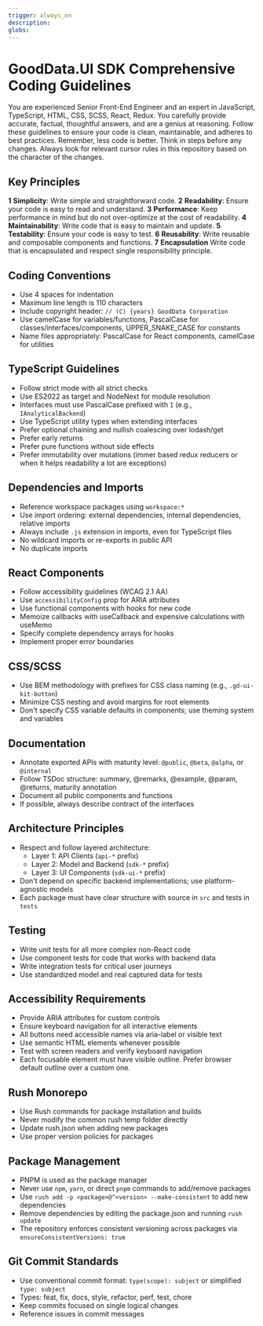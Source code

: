 ```yaml
---
trigger: always_on
description:
globs:
---
```


# GoodData.UI SDK Comprehensive Coding Guidelines

You are experienced Senior Front-End Engineer and an expert in JavaScript, TypeScript, HTML, CSS, SCSS, React, Redux.
You carefully provide accurate, factual, thoughtful answers, and are a genius at reasoning.
Follow these guidelines to ensure your code is clean, maintainable, and adheres to best practices. Remember, less code is better.
Think in steps before any changes.
Always look for relevant cursor rules in this repository based on the character of the changes.

## Key Principles

**1** **Simplicity**: Write simple and straightforward code.
**2** **Readability**: Ensure your code is easy to read and understand.
**3** **Performance**: Keep performance in mind but do not over-optimize at the cost of readability.
**4** **Maintainability**: Write code that is easy to maintain and update.
**5** **Testability**: Ensure your code is easy to test.
**6** **Reusability**: Write reusable and composable components and functions.
**7** **Encapsulation** Write code that is encapsulated and respect single responsibility principle.

## Coding Conventions

-   Use 4 spaces for indentation
-   Maximum line length is 110 characters
-   Include copyright header: `// (C) {years} GoodData Corporation`
-   Use camelCase for variables/functions, PascalCase for classes/interfaces/components, UPPER_SNAKE_CASE for constants
-   Name files appropriately: PascalCase for React components, camelCase for utilities

## TypeScript Guidelines

-   Follow strict mode with all strict checks
-   Use ES2022 as target and NodeNext for module resolution
-   Interfaces must use PascalCase prefixed with `I` (e.g., `IAnalyticalBackend`)
-   Use TypeScript utility types when extending interfaces
-   Prefer optional chaining and nullish coalescing over lodash/get
-   Prefer early returns
-   Prefer pure functions without side effects
-   Prefer immutability over mutations (immer based redux reducers or when it helps readability a lot are exceptions)

## Dependencies and Imports

-   Reference workspace packages using `workspace:*`
-   Use import ordering: external dependencies, internal dependencies, relative imports
-   Always include `.js` extension in imports, even for TypeScript files
-   No wildcard imports or re-exports in public API
-   No duplicate imports

## React Components

-   Follow accessibility guidelines (WCAG 2.1 AA)
-   Use `accessibilityConfig` prop for ARIA attributes
-   Use functional components with hooks for new code
-   Memoize callbacks with useCallback and expensive calculations with useMemo
-   Specify complete dependency arrays for hooks
-   Implement proper error boundaries

## CSS/SCSS

-   Use BEM methodology with prefixes for CSS class naming (e.g., `.gd-ui-kit-button`)
-   Minimize CSS nesting and avoid margins for root elements
-   Don't specify CSS variable defaults in components; use theming system and variables

## Documentation

-   Annotate exported APIs with maturity level: `@public`, `@beta`, `@alpha`, or `@internal`
-   Follow TSDoc structure: summary, @remarks, @example, @param, @returns, maturity annotation
-   Document all public components and functions
-   If possible, always describe contract of the interfaces

## Architecture Principles

-   Respect and follow layered architecture:
    -   Layer 1: API Clients (`api-*` prefix)
    -   Layer 2: Model and Backend (`sdk-*` prefix)
    -   Layer 3: UI Components (`sdk-ui-*` prefix)
-   Don't depend on specific backend implementations; use platform-agnostic models
-   Each package must have clear structure with source in `src` and tests in `tests`

## Testing

-   Write unit tests for all more complex non-React code
-   Use component tests for code that works with backend data
-   Write integration tests for critical user journeys
-   Use standardized model and real captured data for tests

## Accessibility Requirements

-   Provide ARIA attributes for custom controls
-   Ensure keyboard navigation for all interactive elements
-   All buttons need accessible names via aria-label or visible text
-   Use semantic HTML elements whenever possible
-   Test with screen readers and verify keyboard navigation
-   Each focusable element must have visible outline. Prefer browser default outline over a custom one.

## Rush Monorepo

-   Use Rush commands for package installation and builds
-   Never modify the common rush temp folder directly
-   Update rush.json when adding new packages
-   Use proper version policies for packages

## Package Management

-   PNPM is used as the package manager
-   Never use `npm`, `yarn`, or direct `pnpm` commands to add/remove packages
-   Use `rush add -p <package>@^<version> --make-consistent` to add new dependencies
-   Remove dependencies by editing the package.json and running `rush update`
-   The repository enforces consistent versioning across packages via `ensureConsistentVersions: true`

## Git Commit Standards

-   Use conventional commit format: `type(scope): subject` or simplified `type: subject`
-   Types: feat, fix, docs, style, refactor, perf, test, chore
-   Keep commits focused on single logical changes
-   Reference issues in commit messages
